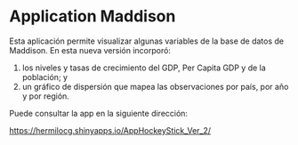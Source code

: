 # Application Maddison

Esta aplicación permite visualizar algunas variables de la base de datos de Maddison. 
En esta nueva versión incorporó: 
1) los niveles y tasas de crecimiento del GDP, Per Capita GDP y de la población; y
2) un gráfico de dispersión que mapea las observaciones por país, por año y por región.

Puede consultar la app en la siguiente dirección:

https://hermilocg.shinyapps.io/AppHockeyStick_Ver_2/
